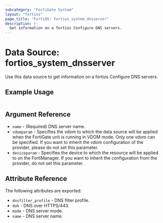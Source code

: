 ```yaml
---
subcategory: "FortiGate System"
layout: "fortios"
page_title: "FortiOS: fortios_system_dnsserver"
description: |-
  Get information on a fortios Configure DNS servers.
---
```


# Data Source: fortios_system_dnsserver
Use this data source to get information on a fortios Configure DNS servers.


## Example Usage

```hcl

```

## Argument Reference

* `name` - (Required) DNS server name.
* `vdomparam` - Specifies the vdom to which the data source will be applied when the FortiGate unit is running in VDOM mode. Only one vdom can be specified. If you want to inherit the vdom configuration of the provider, please do not set this parameter.
* `deviceparam` - Specifies the device to which the resource will be applied to on the FortiManager. If you want to inherit the configuration from the provider, do not set this parameter.

## Attribute Reference

The following attributes are exported:

* `dnsfilter_profile` - DNS filter profile.
* `doh` - DNS over HTTPS/443.
* `mode` - DNS server mode.
* `name` - DNS server name.
